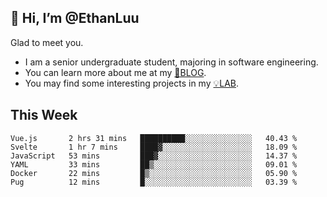 ## 👋 Hi, I’m @EthanLuu

Glad to meet you.

- I am a senior undergraduate student, majoring in software engineering.
- You can learn more about me at my [📝BLOG](https://blog.ethanloo.cn).
- You may find some interesting projects in my [💡LAB](https://lab.ethanloo.cn).

## This Week
<!--START_SECTION:waka-->

```text
Vue.js       2 hrs 31 mins   ██████████░░░░░░░░░░░░░░░   40.43 %
Svelte       1 hr 7 mins     ████▓░░░░░░░░░░░░░░░░░░░░   18.09 %
JavaScript   53 mins         ███▓░░░░░░░░░░░░░░░░░░░░░   14.37 %
YAML         33 mins         ██▒░░░░░░░░░░░░░░░░░░░░░░   09.01 %
Docker       22 mins         █▒░░░░░░░░░░░░░░░░░░░░░░░   05.90 %
Pug          12 mins         █░░░░░░░░░░░░░░░░░░░░░░░░   03.39 %
```

<!--END_SECTION:waka-->
